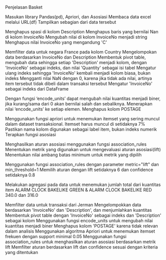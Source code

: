 Penjelasan Basket

Masukan library Pandas(pd), Apriori, dan Asosiasi
Membaca data excel melalui URL(df)
Tampilkan sebagian dari data tersebut 

Menghapus spasi di kolom Description
Menghapus baris yang bernilai Nan di kolom InvoiceNo
Mengubah nilai di kolom InvoiceNo menjadi string
Menghapus nilai InvoiceNo yang mengandung 'C'

Memfilter data untuk negara France pada kolom Country
Mengelompokan data berdasarkan InvoiceNo dan Description
Membentuk pivot table, mengubah data sehingga setiap 'Description' menjadi kolom, dengan 'InvoiceNo' sebagai indeks, dan nilai 'Quantity' sebagai isi tabel
Mengatur ulang indeks sehingga 'InvoiceNo' kembali menjadi kolom biasa, bukan indeks
Mengganti nilai NaN dengan 0, karena jika tidak ada nilai, artinya item tersebut tidak dibeli dalam transaksi tersebut
Mengatur 'InvoiceNo' sebagai indeks dari DataFrame

Dengan fungsi ‘encode_units’ dapat mengubah nilai kuantitas menjadi biner, jika kurang/sama dari 0 akan bernilai salah dan sebaliknya.
Menerapkan nilai ‘encode_units’ ke setiap elemen.
Menghapus kolom POSTAGE

Menggunakan fungsi apriori untuk menemukan itemset yang sering muncul dalam dataset transaksional. 
Itemset harus muncul di setidaknya 7%
Pastikan nama kolom digunakan sebagai label item, bukan indeks numerik
Terapkan fungsi asosiasi

Menghasilkan aturan asosiasi menggunakan fungsi association_rules
Menentukan metrik yang digunakan untuk mengevaluasi aturan asosiasi(lift)
Menentukan nilai ambang batas minimum untuk metrik yang dipilih

Menggunakan fungsi association_rules dengan parameter metric="lift" dan min_threshold=1
Memilih aturan dengan lift setidaknya 6 dan confidence setidaknya 0.8

Melakukan agregasi pada data untuk menemukan jumlah total dari kuantitas item ALARM CLOCK BAKELIKE GREEN & ALARM CLOCK BAKELIKE RED
340.0 dan 316.0

Memfilter data untuk transaksi dari Jerman
Mengelompokkan data berdasarkan 'InvoiceNo' dan 'Description', dan menjumlahkan kuantitas
Membentuk pivot table dengan 'InvoiceNo' sebagai indeks dan 'Description' sebagai kolom
Menggunakan fungsi encode_units untuk mengubah nilai kuantitas menjadi biner
Menghapus kolom 'POSTAGE' karena tidak relevan dalam analisis
Menggunakan algoritma Apriori untuk menemukan itemset frekuen dengan support minimal 0.05
Menggunakan fungsi association_rules untuk menghasilkan aturan asosiasi berdasarkan metrik lift
Memfilter aturan berdasarkan lift dan confidence sesuai dengan kriteria yang ditentukan








